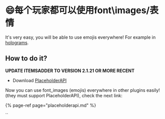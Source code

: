 # 😄每个玩家都可以使用font\images/表情

It's very easy, you will be able to use emojis everywhere! For example in [holograms](../compatibility-with-other-plugins/compatible/holographic-displays.md).

## How to do it?

**UPDATE ITEMSADDER TO VERSION 2.1.21 OR MORE RECENT**

* Download [PlaceholderAPI](https://www.spigotmc.org/resources/placeholderapi.6245/)

Now you can use font\_images \(emojis\) everywhere in other plugins easily! \(they must support PlaceholderAPI\), check the next link:

{% page-ref page="placeholderapi.md" %}

\`\`

